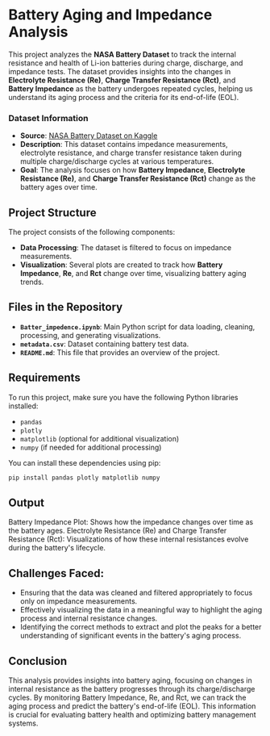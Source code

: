 # Battery Aging and Impedance Analysis

This project analyzes the **NASA Battery Dataset** to track the internal resistance and health of Li-ion batteries during charge, discharge, and impedance tests. The dataset provides insights into the changes in **Electrolyte Resistance (Re)**, **Charge Transfer Resistance (Rct)**, and **Battery Impedance** as the battery undergoes repeated cycles, helping us understand its aging process and the criteria for its end-of-life (EOL).

### Dataset Information
- **Source**: [NASA Battery Dataset on Kaggle](https://www.kaggle.com/datasets/patrickfleith/nasa-battery-dataset/data)
- **Description**: This dataset contains impedance measurements, electrolyte resistance, and charge transfer resistance taken during multiple charge/discharge cycles at various temperatures.
- **Goal**: The analysis focuses on how **Battery Impedance**, **Electrolyte Resistance (Re)**, and **Charge Transfer Resistance (Rct)** change as the battery ages over time.

## Project Structure
The project consists of the following components:
- **Data Processing**: The dataset is filtered to focus on impedance measurements.
- **Visualization**: Several plots are created to track how **Battery Impedance**, **Re**, and **Rct** change over time, visualizing battery aging trends.

## Files in the Repository

- **`Batter_impedence.ipynb`**: Main Python script for data loading, cleaning, processing, and generating visualizations.
- **`metadata.csv`**: Dataset containing battery test data.
- **`README.md`**: This file that provides an overview of the project.

## Requirements
To run this project, make sure you have the following Python libraries installed:
- `pandas`
- `plotly`
- `matplotlib` (optional for additional visualization)
- `numpy` (if needed for additional processing)

You can install these dependencies using pip:
```bash
pip install pandas plotly matplotlib numpy
```
## Output
Battery Impedance Plot: Shows how the impedance changes over time as the battery ages.
Electrolyte Resistance (Re) and Charge Transfer Resistance (Rct): Visualizations of how these internal resistances evolve during the battery's lifecycle.

## Challenges Faced:
- Ensuring that the data was cleaned and filtered appropriately to focus only on impedance measurements.
- Effectively visualizing the data in a meaningful way to highlight the aging process and internal resistance changes.
- Identifying the correct methods to extract and plot the peaks for a better understanding of significant events in the battery's aging process.

## Conclusion
This analysis provides insights into battery aging, focusing on changes in internal resistance as the battery progresses through its charge/discharge cycles. By monitoring Battery Impedance, Re, and Rct, we can track the aging process and predict the battery's end-of-life (EOL). This information is crucial for evaluating battery health and optimizing battery management systems.
